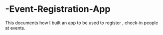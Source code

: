 # -Event-Registration-App
This documents how I built an app to be used to register , check-in people at events.
